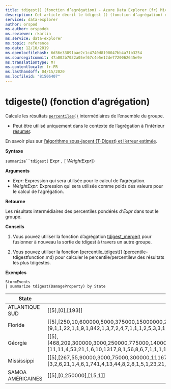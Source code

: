 ```yaml
---
title: tdigest() (fonction d’agrégation) - Azure Data Explorer (fr) Microsoft Docs
description: Cet article décrit le tdigest () (fonction d’agrégation) dans Azure Data Explorer.
services: data-explorer
author: orspod
ms.author: orspodek
ms.reviewer: rkarlin
ms.service: data-explorer
ms.topic: reference
ms.date: 12/10/2019
ms.openlocfilehash: 6d36e33891aae2c1c4740d8190047bb4a71b3254
ms.sourcegitcommit: 47a002b7032a05ef67c4e5e12de7720062645e9e
ms.translationtype: MT
ms.contentlocale: fr-FR
ms.lasthandoff: 04/15/2020
ms.locfileid: "81506407"
---
```

# <a name="tdigest-aggregation-function"></a>tdigeste() (fonction d’agrégation)

Calcule les résultats [`percentiles()`](percentiles-aggfunction.md) intermédiaires de l’ensemble du groupe. 

* Peut être utilisé uniquement dans le contexte de l’agrégation à l’intérieur [résumer](summarizeoperator.md).

En savoir plus sur [l’algorithme sous-jacent (T-Digest) et l’erreur estimée](percentiles-aggfunction.md#estimation-error-in-percentiles).

**Syntaxe**

`summarize``tdigest(` *Expr* `,` [ *WeightExpr*]`)`

**Arguments**

* *Expr*: Expression qui sera utilisée pour le calcul de l’agrégation. 
* *WeightExpr*: Expression qui sera utilisée comme poids des valeurs pour le calcul de l’agrégation.

    
**Retourne**

Les résultats intermédiaires des percentiles pondérés *d’Expr* dans tout le groupe.
 
 
**Conseils**

1) Vous pouvez utiliser la fonction d’agrégation [tdigest_merge()](tdigest-merge-aggfunction.md) pour fusionner à nouveau la sortie de tdigest à travers un autre groupe.

2) Vous pouvez utiliser la fonction [percentile_tdigest)] (percentile-tdigestfunction.md) pour calculer le percentile/percentilew des résultats les plus tdigestes.

**Exemples**

```kusto
StormEvents
| summarize tdigest(DamageProperty) by State
```

|State|tdigest_DamageProperty|
|---|---|
|ATLANTIQUE SUD|[[5],[0],[193]]|
|Floride|[[5],[250,10,600000,5000,375000,15000000,20000,6000000,0,110000,150000,500,12000,30000,15000,46000000,7000000,6200000,200000,40000,8000,52000000,62000000,1200000,130000,1500000,4000000,7000,250000,875000,3000,100000,10600000,300000,1000000,25000,75000,2000,60000,10000,170000,350000,50000,1000,16000,80000,2500,400000],[9,1,1,22,1,1,9,1,842,1,3,7,2,4,7,1,1,1,2,5,3,3,1,1,1,1,2,2,1,1,9,7,1,1,2,5,2,9,2,27,1,1,7,27,1,1,1,1]]|
|Géorgie|[[5],[468,209,300000,3000,250000,775000,14000,500000,0,75000,4500000,500,6928,22767,9714,800000,700000,600000,150000,25000,5000,1600000,1250000,2700000,1500000,2250000,400000,4000,175000,325000,2500,73750,750000,1400000,350000,28000000,39000,1500,35000,6455,140000,225000,30000,1000,110000000,21700000,2000,275000,200000,100000,1000000,2600000,370000,2100000,355000,117500,50000,20100,10000],[11,11,4,53,21,1,6,10,1317,8,1,56,8,6,7,1,1,1,14,29,69,1,2,1,1,1,3,14,5,1,3,4,4,1,4,1,5,14,3,5,2,1,9,96,1,1,72,1,10,17,3,1,1,1,1,2,21,4,31]]|
|Mississippi|[[5],[267,55,90000,3000,75000,300000,11167,160000,0,32000,40000,1000,7000,13000,8000,400000,200000,180000,50000,15000,5000,700000,500000,120000,650000,1000000,150000,4000,60000,100000,2500,30000,250000,600000,110000,12000,20000,1500,17000,6000,45000,70000,15250,1219,10000,25000,2000,80000,65000,35000,450000,1200000,130000,750000],[3,2,6,21,1,4,6,1,741,4,13,44,8,2,8,1,5,1,23,21,32,1,3,1,1,1,5,18,17,4,1,14,2,4,4,16,13,10,4,9,2,10,4,8,31,17,51,13,1,1,1,2,1,1]]|
|SAMOA AMÉRICAINES|[[5],[0,250000],[15,1]]|